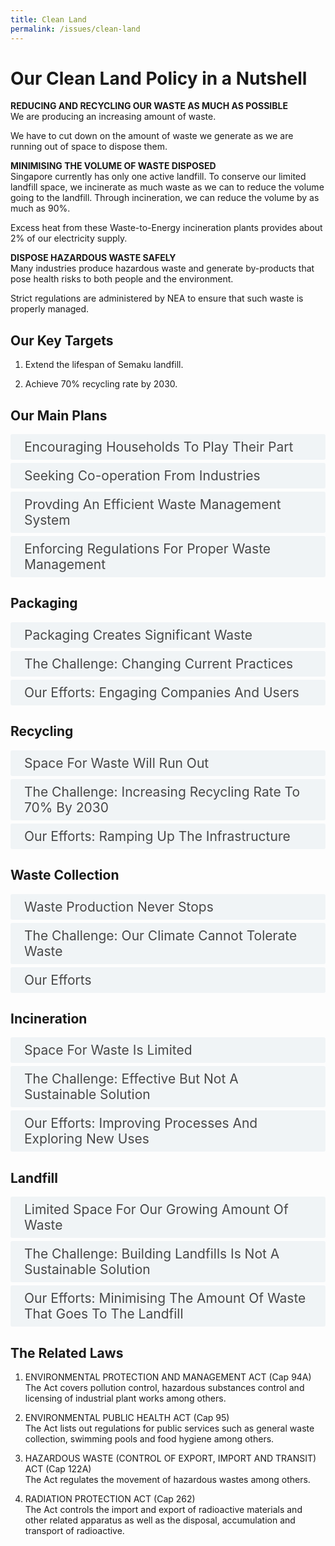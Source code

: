 ```yaml
---
title: Clean Land
permalink: /issues/clean-land
---
```

<style>

input {
	display: none;
}
label {
	display: block;
	padding: 8px 22px;
	margin: 0 0 5px 0;
	cursor: pointor;
	background: #F0F4F6;
	border-radius: 3px;
	color: #484848;
	transition: ease .5s;
	font-size: 1.5em;
}

label:hover {
	background: #4a96b0;
	color: #FFF;
}

.accordion-content {
	/* background: #E2E5F6; */
	padding: 10px 0px 30px 30px;
	/* border: 1px solid #484848; */
	margin: 0 0 1px 0;
	border-radius: 3px;
}

input + label + .accordion-content {
	display: none;
}

input:checked + label + .accordion-content {
	display: none;
}

input:checked + label + .accordion-content {
	display: block;
}

</style>
<!-- End of accordion -->

<div class="container">

<h1><b>Our Clean Land Policy in a Nutshell</b></h1>

<p><strong>REDUCING AND RECYCLING OUR WASTE AS MUCH AS POSSIBLE</strong><br>	We are producing an increasing amount of waste.</p>
<p>We have to cut down on the amount of waste we generate as we are running out of space to dispose them.</p>

<p><strong>MINIMISING THE VOLUME OF WASTE DISPOSED</strong><br>	Singapore currently has only one active landfill. To conserve our limited landfill space, we incinerate as much waste as we can to reduce the volume going to the landfill. Through incineration, we can reduce the volume by as much as 90%.</p>
<p>Excess heat from these Waste-to-Energy incineration plants provides about 2% of our electricity supply.</p>

<p><strong>DISPOSE HAZARDOUS WASTE SAFELY</strong><br>	Many industries produce hazardous waste and generate by-products that pose health risks to both people and the environment.</p>
<p>Strict regulations are administered by NEA to ensure that such waste is properly managed.</p>

<h2 id="our-key-targets">Our Key Targets</h2>
<ol>
	<li><p>Extend the lifespan of Semaku landfill.</p>
	</li>
	<li><p>Achieve 70% recycling rate by 2030.</p>
	</li>
</ol>

<h2 id="our-main-plans">Our Main Plans</h2>
<div>
	<input type="checkbox" id="title1"  /><label for="title1">Encouraging Households To Play Their Part</label>
	<div class="accordion-content">
		<p>Campaigns such as #RecycleRight and Say Yes to Waste Less spread the importance of recycling and waste reduction. All HDB blocks have access to recycling bins. Waste collectors also encourage household recycling by introducing recycling incentive programmes.</p>
	</div>
	<input type="checkbox" id="title2"  /><label for="title2">Seeking Co-operation From Industries</label>
	<div class="accordion-content">
		<p>Industrial waste form up to 40% of the total amount of waste we produce. Their efforts to recycle materials and good waste management practices will bring us closer to our aims.</p>
	</div>
	<input type="checkbox" id="title3"  /><label for="title3">Provding An Efficient Waste Management System</label>
	<div class="accordion-content">
		<p>NEA licenses public waste collectors and general waste collectors to bring solid waste disposed to our Waste-to-Energy plants and the Semakau landfill.</p>
	</div>
	<input type="checkbox" id="title4"  /><label for="title4">Enforcing Regulations For Proper Waste Management</label>
	<div class="accordion-content">
		<p>Illegal dumping of waste of any kind is a serious offence. It pollutes the environment and can be a hazard to public health.</p>
		<p>NEA enforces various acts to protect our public health.</p>
	</div>
</div>

<a id="packaging"></a>

<h2>Packaging</h2>
<div>
	<input type="checkbox" id="title5"  /><label for="title5">Packaging Creates Significant Waste</label>
	<div class="accordion-content">
		<p>Most packaging for consumer goods, such as food, drinks, and electronics, is used just once before being thrown away.</p>
		<p>Packaging makes up about one third of all household waste in Singapore and more than half of this consists of packaging for food and drinks.</p>
		<p>Unnecessary packaging is not only a drain on resources, it is also adds to the production of waste. Given the lack of space for another landfill in Singapore, we need to reduce the amount of waste we produce to prolong the lifespan of our landfill for as long as we can.</p>
	</div>
	<input type="checkbox" id="title6"  /><label for="title6">The Challenge: Changing Current Practices</label>
	<div class="accordion-content">
		<p><em>Installing The Habit Of Recycling Packaging</em></p>
		<p>Many people and companies simply throw packaging away without a thought, especially if the packaging was not designed to be reused or easily recycled.</p>
		<p><em>Promoting Responsible Packaging Practices</em></p>
		<p>Often, elaborate packaging is used to make products look better. Consumers can help change wasteful practices by rejecting products that have excessive packaging.</p>
	</div>
	<input type="checkbox" id="title7"  /><label for="title7">Our Efforts: Engaging Companies And Users</label>
	<div class="accordion-content">
		<p><em>Redesigning And Reducing Packaging Production</em></p>
		<p>The National Environment Agency (NEA) introduced the voluntary Singapore Packaging Agreement in 2007. Companies which sign the Agreement commit to reducing their packaging waste over a period of five years.</p>
		<p>They do this by redesigning their production processes, reducing the size and thickness of the physical packaging produced, eliminating unnecessary packaging, and changing the way that products are packaged.</p>
		<p><em>Increasing The Amount Of Packaging Recycled</em></p>
		<p>Under the agreement, companies also agree to increase the amount of packaging recycled and use more recycled or recycle-able materials when producing packaging. Building owners and hotel and shopping mall managers have also signed the Agreement, committing to provide recycling facilities for their tenant.</p>
		<p><em>Raising Awareness Among Consumers</em></p>
		<p>Companies also try to raise awareness and educate consumers on the benefits of reducing packaging waste. For instance, Tetra Pak has been running educational programmes in the school to encourage students to recycle used beverage cartons since 2008.</p>
	</div>
</div>

<a id="recycling"></a>

<h2>Recycling</h2>
<div>
	<input type="checkbox" id="title8"  /><label for="title8">Space For Waste Will Run Out</label>
	<div class="accordion-content">
		<p>Recycling is one way to minimise the amount of waste we create. Often, items are discarded without any thought to how they can be given a second life.</p>
		<p>Singapore has only one landfill. Recycling is an important way of cutting down the amount of waste that goes into the landfill and reducing the cost of disposal.</p>
	</div>
	<input type="checkbox" id="title9"  /><label for="title9">The Challenge: Increasing Recycling Rate To 70% By 2030</label>
	<div class="accordion-content">
		<p>The recycling rate in Singapore currently stands at about 60%, up from 40% in 2000.</p>
		<p>However, we can do better. In 2018, only about half of the total amount of paper and cardboard waste were recycled and just 4% of plastics were recycled.</p>
		<p>We aim to increase the recycling rate to 70% by 2030.</p>
	</div>
	<input type="checkbox" id="title10"  /><label for="title10">Our Efforts: Ramping Up The Infrastructure</label>
	<div class="accordion-content">
		<p>Previously, every 5 blocks shared one recycling bin.</p>
		<p>Now, there are recycling bins placed at every block in public housing estates. If you live in public housing developments launched after 2014, you will have dual chutes for refuse and recyclables on your floor.</p>
		<p>Recycling bins are also given to every household living in landed homes. All condominiums will also have recycling bins within their estates.</p>
	</div>
</div>

<a id="waste-collection"></a>

<h2>Waste Collection</h2>
<div>
	<input type="checkbox" id="title11"  /><label for="title11">Waste Production Never Stops</label>
	<div class="accordion-content">
		<p>In line with population and economic growth, the volume of waste produced has increased more than six-fold over the past 40 years. In 1970, we were producing some 1,200 tonnes of waste each day. Today, the amount has grown to more than 8,700 tonnes per day.</p>
		<p>Without an efficient waste collection system in place, piles of rubbish would accumulate near homes and workplaces and create breeding grounds for pests and poses threats to public health.</p>
	</div>
	<input type="checkbox" id="title12"  /><label for="title12">The Challenge: Our Climate Cannot Tolerate Waste</label>
	<div class="accordion-content">
		<p>Due to our hot and humid weather, organic waste rapidly decomposes and starts to smell unpleasant. On top of the discomfort, uncollected waste promotes the breeding of disease-carrying vectors, such as mosquitoes, in our environment.</p>
		<p>To protect public health, waste generated has to be collected and disposed promptly and safely.</p>
	</div>
	<input type="checkbox" id="title13"  /><label for="title13">Our Efforts</label>
	<div class="accordion-content">
		<p>Today, there are now 4 public waste collection companies operating in 6 sectors, each with 100,000 households and trade premises. Rights to manage waste are competitively tendered by these companies.</p>
		<p>In addition, there are more than 300 approved general waste collectors that serve commercial and industrial premises.</p>
	</div>
</div>

<a id="incineration"></a>

<h2>Incineration</h2>
<div>
	<input type="checkbox" id="title14"  /><label for="title14">Space For Waste Is Limited</label>
	<div class="accordion-content">
		<p>Incineration is necessary for Singapore as land is limited. Incineration is able to reduce the volume of our waste to as little as 10 per cent of its original volume. This results in lower waste volumes being sent to our landfill.</p>
		<p>However, as ash from incinerated waste eventually has to go into our landfill and we have only one landfill, incineration alone cannot deal with the ever-increasing amount of waste that we are producing.</p>
	</div>
	<input type="checkbox" id="title15"  /><label for="title15">The Challenge: Effective But Not A Sustainable Solution</label>
	<div class="accordion-content">
		<p><em>Incineration Plants Cost Us Space And Money</em></p>
		<p>Incineration plants are very expensive to build and operate. They also take up large areas of land. We cannot keep building more incineration plants indefinitely.</p>
		<p><em>Pollutants During Incineration</em></p>
		<p>Pollutants, such as NOx, SO2, dioxin and particulate matter, are produced in the process of incineration and they affect our air quality.</p>
	</div>
	<input type="checkbox" id="title16"  /><label for="title16">Our Efforts: Improving Processes And Exploring New Uses</label>
	<div class="accordion-content">
		<p><em>Tapping Private Sector Expertise</em></p>
		<p>The Government increased private sector participation in the incineration industry. Singapore’s fifth incineration plant was built and operated by a private company through a Design, Build, Own and Operate arrangement</p>
		<p><em>Treating Pollutants Before Release Into The Environment</em></p>
		<p>All incinerators in Singapore have been fitted or built with pollution control equipment to protect our air quality. The flue gas produced during incineration is treated to remove most of the pollutants in order to meet safe environmental standards before being released into the air.</p>
		<p><em>Reducing Waste</em></p>
		<p>NEA has been encouraging people and industries to reduce their waste, reuse where possible and increase their rate of recycling.</p>
	</div>
</div>

<a id="landfill"></a>

<h2>Landfill</h2>
<div>
	<input type="checkbox" id="title17"  /><label for="title17">Limited Space For Our Growing Amount Of Waste</label>
	<div class="accordion-content">
		<p>We only have one landfill left.</p>
		<p>Each year, we send about 200,000 tonnes of solid waste and all incineration ash to the Semakau landfill. At this rate we are sending waste there, it will run out of space by around 2035.</p>
		<p>As there is no available land for landfill on mainland Singapore, Semakau Landfill had to be created by enclosing 350 hectares of sea space between two offshore islands. Semakau Landfill opened on 1 April 1999 and is now the only one we have.</p>
	</div>
	<input type="checkbox" id="title18"  /><label for="title18">The Challenge: Building Landfills Is Not A Sustainable Solution</label>
	<div class="accordion-content">
		<p>Landfills require space. We have already used up large tracts of land on mainland Singapore, in various areas such as Choa Chu Kang, Lim Chu Kang and Lorong Halus.</p>
		<p>The Semakau Landfill had to be constructed out of sea space due to our land constraints. It is difficult for Singapore to continually build landfills to handle our growing amount of waste. We need to look for more sustainable solutions to handle our waste.</p>
	</div>
	<input type="checkbox" id="title19"  /><label for="title19">Our Efforts: Minimising The Amount Of Waste That Goes To The Landfill</label>
	<div class="accordion-content">
		<p>The Zero Waste Masterplan sets a new waste reduction target for Singapore - to reduce the waste sent to Semakau Landfill each day by 30 per cent by 2030. This will help extend Semakau Landfill's lifespan beyond 2035. Grab a copy of the Zero Waste Masterplan <a href="https://www.towardszerowaste.gov.sg/zero-waste-masterplan/">here!</a></p>
		<p><em>Reduce Volume Of Waste By Incineration</em></p>
		<p>Incinerable waste is sent to our four incineration plants, and the ashes end up at Semakau landfill.</p>
		<p>Incineration can reduce waste volume by over 90%!</p>
		<p>The excess heat energy produced contributes to about 3% of our electricity supply.</p>
	</div>
</div>

<h2>The Related Laws</h2>
<ol>
	<li><p>ENVIRONMENTAL PROTECTION AND MANAGEMENT ACT (Cap 94A)<br>  The Act covers pollution control, hazardous substances control and licensing of industrial plant works among others.</p>
	</li>
	<li><p>ENVIRONMENTAL PUBLIC HEALTH ACT (Cap 95)<br>  The Act lists out regulations for public services such as general waste collection, swimming pools and food hygiene among others.</p>
	</li>
	<li><p>HAZARDOUS WASTE (CONTROL OF EXPORT, IMPORT AND TRANSIT) ACT (Cap 122A)<br>  The Act regulates the movement of hazardous wastes among others.</p>
	</li>
	<li><p>RADIATION PROTECTION ACT (Cap 262)<br>  The Act controls the import and export of radioactive materials and other related apparatus as well as the disposal, accumulation and transport of radioactive.</p>
	</li>
</ol>


